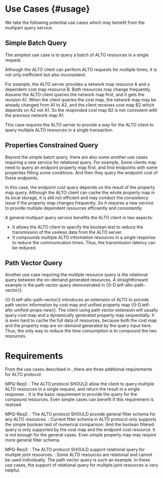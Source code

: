# Use Cases {#usage}

We take the following potential use cases which may benefit from the multipart
query service.

## Simple Batch Query

The simplest use case is to query a batch of ALTO resources in a single request.

Although the ALTO client can perform ALTO requests for multiple times, it is
not only inefficient but also inconsistent.

For example, the ALTO server provides a network map resource A and a dependent
cost map resource B. Both resources may change frequently. Assume the ALTO
client queries the network map first, and it gets the revision A1. When the
client queries the cost map, the network map may be already changed from A1 to
A2, and the client receives cost map B2 which depends on A2 not A1. So the
responded cost map B2 is not consistent with the previous network map A1.

This case requires the ALTO server to provide a way for the ALTO client to query
multiple ALTO resources in a single transaction.

## Properties Constrained Query

Beyond the simple batch query, there are also some another use cases requiring
a new service for relational query. For example, Some clients may need to query
an endpoint property map first, and find endpoints with some properties fitting
some conditions. And then they query the endpoint cost of these endpoints.

In this case, the endpoint cost query depends on the result of the property map
query. Although the ALTO client can cache the whole property map in its local
storage, it is still not efficient and may conduct the consistency issue if the
property map changes frequently. So it requires a new service to provide
multiple dependent resources efficiently and consistently.

A general multipart query service benefits the ALTO client in two aspects:

- It allows the ALTO client to specify the boolean test to reduce the
  transmission of the useless data from the ALTO server.
- It compounds multiple ALTO information resources in a single response to
  reduce the communication times. Thus, the transmission latency can be
  reduced.

## Path Vector Query

Another use case requiring the multiple resource query is the relational query
between the on-demand generated resources. A straightforward example is the
path vector query demonstrated in {{I-D.ietf-alto-path-vector}}.

{{I-D.ietf-alto-path-vector}} introduces an extension of ALTO to provide path
vector information by cost map and unified property map
{{I-D.ietf-alto-unified-props-new}}. The client using path vector extension
will usually query cost map and a dynamically generated property map
sequentially. It is even hard to cache the full data of resources, because both
the cost map and the property map are on-demand generated by the query input
here. Thus, the only way to reduce the time consumption is to compound the two
resources.

# Requirements

From the use cases described in [](#usage), there are three additional
requirements for ALTO protocol:

MPQ-Req1:
: The ALTO protocol SHOULD allow the client to query multiple ALTO resources in
a single request, and return the result in a single response.
: It is the basic requirement to provide the query for the compound resources.
Even simple cases can benefit if this requirement is realized.

MPQ-Req2:
: The ALTO protocol SHOULD provide general filter schema for any ALTO
resources.
: Current filter schema in ALTO protocol only supports the simple boolean test
of numerical comparison. And the boolean filtered query is only supported by
the cost map and the endpoint cost resource. It is not enough for the general
cases. Even simple property map may require more general filter schema.

MPQ-Req3:
: The ALTO protocol SHOULD support relational query for mulitple joint
resources.
: Some ALTO resources are relational and cannot be used individually. The path
vector query is such an example. In these use cases, the support of relational
query for multiple joint resources is very helpful.
